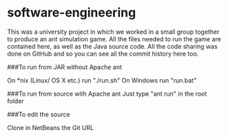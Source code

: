 software-engineering
====================

This was a university project in which we worked in a small group together to produce an ant simulation game. All the files needed to run the game are contained here, as well as the Java source code. All the code sharing was done on GitHub and so you can see all the commit history here too.

###To run from JAR without Apache ant

On *nix (Linux/ OS X etc.) run "./run.sh"
On Windows run "run.bat"

###To run from source with Apache ant
Just type "ant run" in the root folder

###To edit the source

Clone in NetBeans the Git URL
